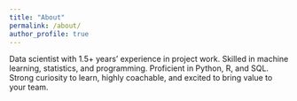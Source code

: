 ```yaml
---
title: "About"
permalink: /about/
author_profile: true
---
```


Data scientist with 1.5+ years’ experience in project work. Skilled in machine learning, statistics, and programming. Proficient in Python, R, and SQL. 
Strong curiosity to learn, highly coachable, and excited to bring value to your team.